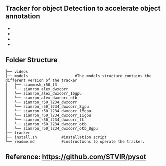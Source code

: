 ## Tracker for object Detection to accelerate object annotation
   * 
   *
   *
   *

## Folder Structure
    ├── videos  
    ├── models                     #The models structure contains the different version of the tracker
    │   ├── siammask_r50_l3    
    │   └── siamrpn_alex_dwxcorr
    │   └── siamrpn_alex_dwxcorr_16gpu
    │   └── siamrpn_alex_dwxcorr_otb
    │   └── siamrpn_r50_l234_dwxcorr
    │   └── siamrpn_r50_l234_dwxcorr_8gpu
    │   └── siamrpn_r50_l234_dwxcorr_16gpu
    │   └── siamrpn_r50_l234_dwxcorr_16gpu
    │   └── siamrpn_r50_l234_dwxcorr_lt
    │   └── siamrpn_r50_l234_dwxcorr_otb
    │   └── siamrpn_r50_l234_dwxcorr_otb_8gpu
    ├── tracker
    ├── install.sh           #installation script   
    └── readme.md            #instructions to operate the tracker.

## Reference: https://github.com/STVIR/pysot
